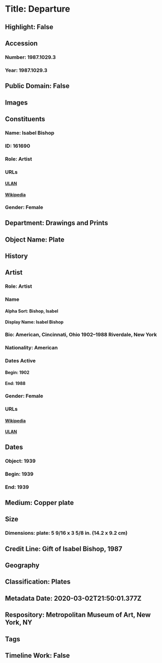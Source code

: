 # Title: Departure
## Highlight: False
## Accession
### Number: 1987.1029.3
### Year: 1987.1029.3
## Public Domain: False
## Images
## Constituents
### Name: Isabel Bishop
### ID: 161690
### Role: Artist
### URLs
#### [ULAN](http://vocab.getty.edu/page/ulan/500032484)
#### [Wikipedia](https://www.wikidata.org/wiki/Q6077568)
### Gender: Female
## Department: Drawings and Prints
## Object Name: Plate
## History
## Artist
### Role: Artist
### Name
#### Alpha Sort: Bishop, Isabel
#### Display Name: Isabel Bishop
### Bio: American, Cincinnati, Ohio 1902–1988 Riverdale, New York
### Nationality: American
### Dates Active
#### Begin: 1902
#### End: 1988
### Gender: Female
### URLs
#### [Wikipedia](https://www.wikidata.org/wiki/Q6077568)
#### [ULAN](http://vocab.getty.edu/page/ulan/500032484)
## Dates
### Object: 1939
### Begin: 1939
### End: 1939
## Medium: Copper plate
## Size
### Dimensions: plate: 5 9/16 x 3 5/8 in. (14.2 x 9.2 cm)
## Credit Line: Gift of Isabel Bishop, 1987
## Geography
## Classification: Plates
## Metadata Date: 2020-03-02T21:50:01.377Z
## Respository: Metropolitan Museum of Art, New York, NY
## Tags
## Timeline Work: False